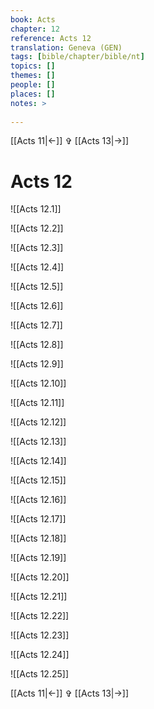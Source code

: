 ```yaml
---
book: Acts
chapter: 12
reference: Acts 12
translation: Geneva (GEN)
tags: [bible/chapter/bible/nt]
topics: []
themes: []
people: []
places: []
notes: >
  
---
```


[[Acts 11|<-]] ✞ [[Acts 13|->]]

# Acts 12

![[Acts 12.1]]

![[Acts 12.2]]

![[Acts 12.3]]

![[Acts 12.4]]

![[Acts 12.5]]

![[Acts 12.6]]

![[Acts 12.7]]

![[Acts 12.8]]

![[Acts 12.9]]

![[Acts 12.10]]

![[Acts 12.11]]

![[Acts 12.12]]

![[Acts 12.13]]

![[Acts 12.14]]

![[Acts 12.15]]

![[Acts 12.16]]

![[Acts 12.17]]

![[Acts 12.18]]

![[Acts 12.19]]

![[Acts 12.20]]

![[Acts 12.21]]

![[Acts 12.22]]

![[Acts 12.23]]

![[Acts 12.24]]

![[Acts 12.25]]

[[Acts 11|<-]] ✞ [[Acts 13|->]]
